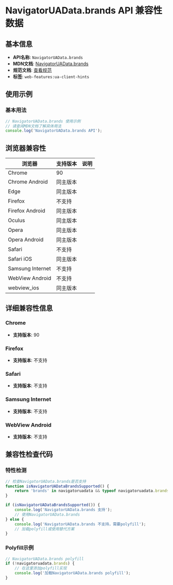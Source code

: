 # NavigatorUAData.brands API 兼容性数据

## 基本信息

- **API名称**: `NavigatorUAData.brands`
- **MDN文档**: [NavigatorUAData.brands](https://developer.mozilla.org/docs/Web/API/NavigatorUAData/brands)
- **规范文档**: [查看规范](https://wicg.github.io/ua-client-hints/#dom-navigatoruadata-brands)
- **标签**: `web-features:ua-client-hints`

## 使用示例

### 基本用法

```javascript
// NavigatorUAData.brands 使用示例
// 请查阅MDN文档了解具体用法
console.log('NavigatorUAData.brands API');
```

## 浏览器兼容性

| 浏览器 | 支持版本 | 说明 |
|--------|----------|------|
| Chrome | 90 |  |
| Chrome Android | 同主版本 |  |
| Edge | 同主版本 |  |
| Firefox | 不支持 |  |
| Firefox Android | 同主版本 |  |
| Oculus | 同主版本 |  |
| Opera | 同主版本 |  |
| Opera Android | 同主版本 |  |
| Safari | 不支持 |  |
| Safari iOS | 同主版本 |  |
| Samsung Internet | 不支持 |  |
| WebView Android | 不支持 |  |
| webview_ios | 同主版本 |  |

## 详细兼容性信息

### Chrome

- **支持版本**: 90

### Firefox

- **支持版本**: 不支持

### Safari

- **支持版本**: 不支持

### Samsung Internet

- **支持版本**: 不支持

### WebView Android

- **支持版本**: 不支持

## 兼容性检查代码

### 特性检测

```javascript
// 检查NavigatorUAData.brands是否支持
function isNavigatorUADataBrandsSupported() {
    return 'brands' in navigatoruadata && typeof navigatoruadata.brands === 'function';
}

if (isNavigatorUADataBrandsSupported()) {
    console.log('NavigatorUAData.brands 支持');
    // 使用NavigatorUAData.brands
} else {
    console.log('NavigatorUAData.brands 不支持，需要polyfill');
    // 加载polyfill或使用替代方案
}
```

### Polyfill示例

```javascript
// NavigatorUAData.brands polyfill
if (!navigatoruadata.brands) {
    // 在这里添加polyfill实现
    console.log('加载NavigatorUAData.brands polyfill');
}
```

